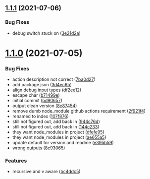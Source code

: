 ## [1.1.1](https://github.com/cdotyone/github-set-readme-version/compare/v1.1.0...v1.1.1) (2021-07-06)


### Bug Fixes

* debug switch stuck on ([3e21d2a](https://github.com/cdotyone/github-set-readme-version/commit/3e21d2a4f1803efe367cea73f4a29a57ab6ca1a0))



# [1.1.0](https://github.com/cdotyone/github-set-readme-version/compare/bd90657b5758ea49783a7b9801b5e3eda84ea7cd...v1.1.0) (2021-07-05)


### Bug Fixes

* action description not correct ([7ba0d27](https://github.com/cdotyone/github-set-readme-version/commit/7ba0d27f545ae5b779e94081e995ab531b787eb8))
* add package.json ([3d4ec6b](https://github.com/cdotyone/github-set-readme-version/commit/3d4ec6b80687ccad71174f046a93d7478cc88086))
* align debug input types ([df2ee12](https://github.com/cdotyone/github-set-readme-version/commit/df2ee12dc514189a501e3cdf8c9af4620e04d174))
* escape char ([b71499e](https://github.com/cdotyone/github-set-readme-version/commit/b71499ed3ae90f7eabc86dc6ff08e78dc0b9cf90))
* initial commit ([bd90657](https://github.com/cdotyone/github-set-readme-version/commit/bd90657b5758ea49783a7b9801b5e3eda84ea7cd))
* output clean version ([8c87454](https://github.com/cdotyone/github-set-readme-version/commit/8c874546b9d33d31474835c314d805782587496d))
* remove dumb node_module github actions requirement ([2f921f4](https://github.com/cdotyone/github-set-readme-version/commit/2f921f4f936aab2fd03bc2fa4de603626c7df02f))
* renamed to index ([107f876](https://github.com/cdotyone/github-set-readme-version/commit/107f876978f84fa4af2659ecc50630a7460a75de))
* still not figured out, add back in ([944c76d](https://github.com/cdotyone/github-set-readme-version/commit/944c76d5b18512ed118e794bce28c9dc91b7c0a6))
* still not figured out, add back in ([144c233](https://github.com/cdotyone/github-set-readme-version/commit/144c233c5d899a400b97e15c14a97fb428640c62))
* they want node_modules in project ([dfefe95](https://github.com/cdotyone/github-set-readme-version/commit/dfefe95dca3ea57904bddd6b17c3f4ee500a9db9))
* they want node_modules in project ([ae655a5](https://github.com/cdotyone/github-set-readme-version/commit/ae655a527bee4a395018646b59390d6579262fea))
* update default for version and readme ([e395b59](https://github.com/cdotyone/github-set-readme-version/commit/e395b59d49170b98049f927b6acb4fcbd6c45088))
* wrong outputs ([8c93065](https://github.com/cdotyone/github-set-readme-version/commit/8c93065aca2ab0bfb5e0b79ef0ebe3090f6816e3))


### Features

* recursive and v aware ([bc4ddc5](https://github.com/cdotyone/github-set-readme-version/commit/bc4ddc5b7b7230240f04e530d7fd88b1e9cc89a4))



